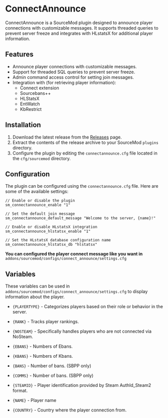 # ConnectAnnounce

ConnectAnnounce is a SourceMod plugin designed to announce player connections with customizable messages. It supports threaded queries to prevent server freeze and integrates with HLstatsX for additional player information.

## Features

- Announce player connections with customizable messages.
- Support for threaded SQL queries to prevent server freeze.
- Admin command access control for setting join messages.
- Integration with (for retrieving player information):
  - Connect extension
  - Sourcebans++
  - HLStatsX
  - EntWatch
  - KbRestrict

## Installation

1. Download the latest release from the [Releases](https://github.com/srcdslab/sm-plugin-ConnectAnnounce/releases) page.
2. Extract the contents of the release archive to your SourceMod `plugins` directory.
3. Configure the plugin by editing the `connectannounce.cfg` file located in the `cfg/sourcemod` directory.

## Configuration

The plugin can be configured using the `connectannounce.cfg` file. Here are some of the available settings:

```plaintext
// Enable or disable the plugin
sm_connectannounce_enable "1"

// Set the default join message
sm_connectannounce_default_message "Welcome to the server, {name}!"

// Enable or disable HLstatsX integration
sm_connectannounce_hlstatsx_enable "1"

// Set the HLstatsX database configuration name
sm_connectannounce_hlstatsx_db "hlstatsx"
```

**You can configured the player connect message like you want in** `addons/sourcemod/configs/connect_announce/settings.cfg`

## Variables

These variables can be used in `addons/sourcemod/configs/connect_announce/settings.cfg` to display information about the player.

- `{PLAYERTYPE}` - Categorizes players based on their role or behavior in the server.

- `{RANK}` - Tracks player rankings.

- `{NOSTEAM}` - Specifically handles players who are not connected via NoSteam.

- `{EBANS}` - Numbers of Ebans.

- `{KBANS}` - Numbers of Kbans.

- `{BANS}` - Number of bans. (SBPP only)

- `{COMMS}` - Number of bans. (SBPP only)

- `{STEAMID}` - Player identification provided by Steam AuthId_Steam2 format.

- `{NAME}` - Player name

- `{COUNTRY}` - Country where the player connection from.
